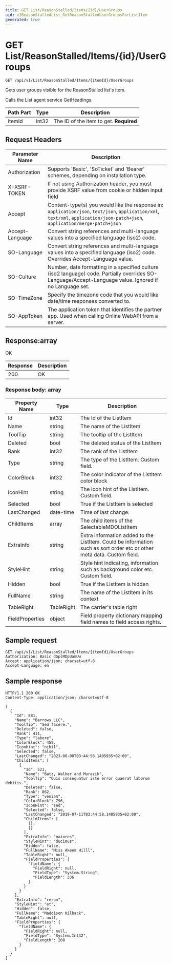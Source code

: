 ```yaml
---
title: GET List/ReasonStalled/Items/{id}/UserGroups
uid: v1ReasonStalledList_GetReasonStalledUserGroupsForListItem
generated: true
---
```


# GET List/ReasonStalled/Items/{id}/UserGroups

```http
GET /api/v1/List/ReasonStalled/Items/{itemId}/UserGroups
```

Gets user groups visible for the ReasonStalled list's item.


Calls the List agent service GetHeadings.





| Path Part | Type | Description |
|-----------|------|-------------|
| itemId | int32 | The ID of the item to get. **Required** |



## Request Headers

| Parameter Name | Description |
|----------------|-------------|
| Authorization  | Supports 'Basic', 'SoTicket' and 'Bearer' schemes, depending on installation type. |
| X-XSRF-TOKEN   | If not using Authorization header, you must provide XSRF value from cookie or hidden input field |
| Accept         | Content-type(s) you would like the response in: `application/json`, `text/json`, `application/xml`, `text/xml`, `application/json-patch+json`, `application/merge-patch+json` |
| Accept-Language | Convert string references and multi-language values into a specified language (iso2) code. |
| SO-Language | Convert string references and multi-language values into a specified language (iso2) code. Overrides Accept-Language value. |
| SO-Culture | Number, date formatting in a specified culture (iso2 language) code. Partially overrides SO-Language/Accept-Language value. Ignored if no Language set. |
| SO-TimeZone | Specify the timezone code that you would like date/time responses converted to. |
| SO-AppToken | The application token that identifies the partner app. Used when calling Online WebAPI from a server. |


## Response:array

OK

| Response | Description |
|----------------|-------------|
| 200 | OK |

### Response body: array

| Property Name | Type |  Description |
|----------------|------|--------------|
| Id | int32 | The Id of the ListItem |
| Name | string | The name of the ListItem |
| ToolTip | string | The tooltip of the ListItem |
| Deleted | bool | The deleted status of the ListItem |
| Rank | int32 | The rank of the ListItem |
| Type | string | The type of the ListItem. Custom field. |
| ColorBlock | int32 | The color indicator of the ListItem color block |
| IconHint | string | The Icon hint of the ListItem. Custom field. |
| Selected | bool | True if the ListItem is selected |
| LastChanged | date-time | Time of last change. |
| ChildItems | array | The child items of the SelectableMDOListItem |
| ExtraInfo | string | Extra information added to the ListItem. Could be information such as sort order etc or other meta data. Custom field. |
| StyleHint | string | Style hint indicating, information such as background color etc. Custom field. |
| Hidden | bool | True if the ListItem is hidden |
| FullName | string | The name of the ListItem in its context |
| TableRight | TableRight | The carrier's table right |
| FieldProperties | object | Field property dictionary mapping field names to field access rights. |

## Sample request

```http!
GET /api/v1/List/ReasonStalled/Items/{itemId}/UserGroups
Authorization: Basic dGplMDpUamUw
Accept: application/json; charset=utf-8
Accept-Language: en
```

## Sample response

```http_
HTTP/1.1 200 OK
Content-Type: application/json; charset=utf-8

[
  {
    "Id": 881,
    "Name": "Barrows LLC",
    "ToolTip": "Sed facere.",
    "Deleted": false,
    "Rank": 411,
    "Type": "labore",
    "ColorBlock": 459,
    "IconHint": "nihil",
    "Selected": false,
    "LastChanged": "2023-08-08T03:44:58.1405935+02:00",
    "ChildItems": [
      {
        "Id": 521,
        "Name": "Batz, Walker and Murazik",
        "ToolTip": "Quis consequatur iste error quaerat laborum debitis.",
        "Deleted": false,
        "Rank": 862,
        "Type": "veniam",
        "ColorBlock": 796,
        "IconHint": "sed",
        "Selected": false,
        "LastChanged": "2019-07-11T03:44:58.1405935+02:00",
        "ChildItems": [
          {},
          {}
        ],
        "ExtraInfo": "maiores",
        "StyleHint": "ducimus",
        "Hidden": false,
        "FullName": "Miss Akeem Hilll",
        "TableRight": null,
        "FieldProperties": {
          "fieldName": {
            "FieldRight": null,
            "FieldType": "System.String",
            "FieldLength": 336
          }
        }
      }
    ],
    "ExtraInfo": "rerum",
    "StyleHint": "et",
    "Hidden": false,
    "FullName": "Maddison Kilback",
    "TableRight": null,
    "FieldProperties": {
      "fieldName": {
        "FieldRight": null,
        "FieldType": "System.Int32",
        "FieldLength": 208
      }
    }
  }
]
```